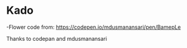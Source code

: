 # Kado
-Flower code from: https://codepen.io/mdusmanansari/pen/BamepLe

Thanks to codepan and mdusmanansari
